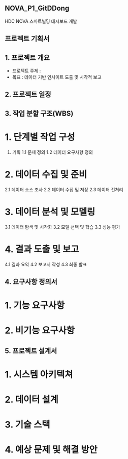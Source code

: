 ## NOVA_P1_GitDDong

HDC NOVA 스마트빌딩 대시보드 개발

## 프로젝트 기획서

## 1. 프로젝트 개요
- 프로젝트 주제 :
- 목표 : 데이터 기반 인사이트 도출 및 시각적 보고

## 2. 프로젝트 일정

## 3. 작업 분할 구조(WBS)
# 1. 단계별 작업 구성
1. 기획
1.1 문제 정의
1.2 데이터 요구사항 정의

# 2. 데이터 수집 및 준비
2.1 데이터 소스 조사
2.2 데이터 수집 및 저장
2.3 데이터 전처리

# 3. 데이터 분석 및 모델링
3.1 데이터 탐색 및 시각화
3.2 모델 선택 및 학습
3.3 성능 평가

# 4. 결과 도출 및 보고
4.1 결과 요약
4.2 보고서 작성
4.3 최종 발표

## 4. 요구사항 정의서
# 1. 기능 요구사항

# 2. 비기능 요구사항

## 5. 프로젝트 설계서
# 1. 시스템 아키텍쳐

# 2. 데이터 설계

# 3. 기술 스택

# 4. 예상 문제 및 해결 방안

